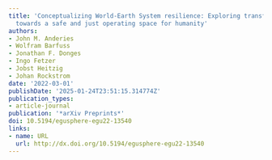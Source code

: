 ```yaml
---
title: 'Conceptualizing World-Earth System resilience: Exploring transformation pathways
  towards a safe and just operating space for humanity'
authors:
- John M. Anderies
- Wolfram Barfuss
- Jonathan F. Donges
- Ingo Fetzer
- Jobst Heitzig
- Johan Rockstrom
date: '2022-03-01'
publishDate: '2025-01-24T23:51:15.314774Z'
publication_types:
- article-journal
publication: '*arXiv Preprints*'
doi: 10.5194/egusphere-egu22-13540
links:
- name: URL
  url: http://dx.doi.org/10.5194/egusphere-egu22-13540
---
```

